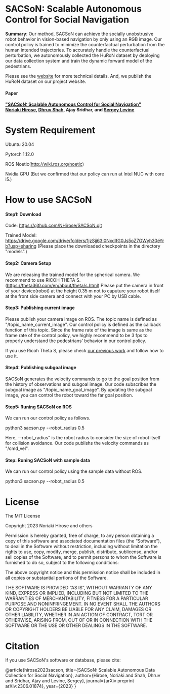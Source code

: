 # SACSoN: Scalable Autonomous Control for Social Navigation
 
**Summary**: Our method, SACSoN can achieve the socially unobstrusive robot behavior in vision-based navigation by only using an RGB image. Our control policy is trained to minimize the counterfactual perturbation from the human intended trajectories. To accurately handle the counterfactual perturbation, we autonomously collected the HuRoN dataset by deploying our data collection system and train the dynamic forward model of the pedestrians.

Please see the [website](https://sites.google.com/view/exaug-nav/) for more technical details. And, we publish the HuRoN dataset on our project website.

#### Paper
**["SACSoN: Scalable Autonomous Control for Social Navigation"](https://arxiv.org/abs/2306.01874)**  
**[Noriaki Hirose](https://sites.google.com/view/noriaki-hirose/), [Dhruv Shah](https://people.eecs.berkeley.edu/~shah/), Ajay Sridhar, and [Sergey Levine](https://people.eecs.berkeley.edu/~svlevine/?_ga=2.182963686.1720382867.1664319155-2139079238.1651157950)**


System Requirement
=================
Ubuntu 20.04

Pytorch 1.12.0

ROS Noetic(http://wiki.ros.org/noetic)

Nvidia GPU (But we confirmed that our policy can run at Intel NUC with core i5.)

How to use SACSoN
=================

#### Step1: Download
Code: https://github.com/NHirose/SACSoN.git

Trained Model: https://drive.google.com/drive/folders/1jzSjj63I0NxdlfG0Js5oZ7GWyh30eYrb?usp=sharing
(Please place the downloaded checkpoints in the directory "models".)

#### Step2: Camera Setup
We are releasing the trained model for the spherical camera. We recommend to use RICOH THETA S.(https://theta360.com/en/about/theta/s.html)
Please put the camera in front of your device(robot) at the height 0.35 m not to caputure your robot itself at the front side camera and connect with your PC by USB cable.

#### Step3: Publishing current image
Please publish your camera image on ROS. The topic name is defined as "/topic_name_current_image".
Our control policy is defined as the callback function of this topic. Since the frame rate of the image is same as the frame rate of the control policy, we highly recommend to be 3 fps to properly understand the pedestrians' behavior in our control policy.

If you use Ricoh Theta S, please check [our previous work](https://github.com/NHirose/DVMPC) and follow how to use it.

#### Step4: Publishing subgoal image
SACSoN generates the velocity commands to go to the goal position from the history of observations and subgoal image. Our code subscribes the subgoal image as "/topic_name_goal_image".
By updating the subgoal image, you can control the robot toward the far goal position.

#### Step5: Runing SACSoN on ROS
We can run our control policy as follows.

python3 sacson.py --robot_radius 0.5

Here, --robot_radius" is the robot radius to consider the size of robot itself for collision avoidance. Our code publishs the velocity commands as "/cmd_vel".

#### Step: Runing SACSoN with sample data
We can run our control policy using the sample data without ROS.

python3 sacson.py --robot_radius 0.5

License
=================
The MIT License

Copyright 2023 Noriaki Hirose and others

Permission is hereby granted, free of charge, to any person obtaining a copy of this software and associated documentation files (the “Software”), to deal in the Software without restriction, including without limitation the rights to use, copy, modify, merge, publish, distribute, sublicense, and/or sell copies of the Software, and to permit persons to whom the Software is furnished to do so, subject to the following conditions:

The above copyright notice and this permission notice shall be included in all copies or substantial portions of the Software.

THE SOFTWARE IS PROVIDED “AS IS”, WITHOUT WARRANTY OF ANY KIND, EXPRESS OR IMPLIED, INCLUDING BUT NOT LIMITED TO THE WARRANTIES OF MERCHANTABILITY, FITNESS FOR A PARTICULAR PURPOSE AND NONINFRINGEMENT. IN NO EVENT SHALL THE AUTHORS OR COPYRIGHT HOLDERS BE LIABLE FOR ANY CLAIM, DAMAGES OR OTHER LIABILITY, WHETHER IN AN ACTION OF CONTRACT, TORT OR OTHERWISE, ARISING FROM, OUT OF OR IN CONNECTION WITH THE SOFTWARE OR THE USE OR OTHER DEALINGS IN THE SOFTWARE.

Citation
=================

If you use SACSoN's software or database, please cite:

@article{hirose2023sacson,
  title={SACSoN: Scalable Autonomous Data Collection for Social Navigation},
  author={Hirose, Noriaki and Shah, Dhruv and Sridhar, Ajay and Levine, Sergey},
  journal={arXiv preprint arXiv:2306.01874},
  year={2023}
}

